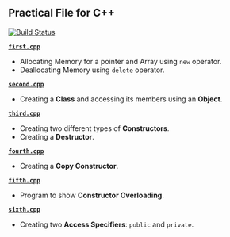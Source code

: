Practical File for C++
---

[![Build Status](https://travis-ci.org/crazyuploader/CPP.svg?branch=master)](https://travis-ci.org/crazyuploader/CPP)

<b>[`first.cpp`](/Practical_File/first.cpp)</b>
* Allocating Memory for a pointer and Array using `new` operator.
* Deallocating Memory using `delete` operator.

<b>[`second.cpp`](/Practical_File/second.cpp)</b>
* Creating a **Class** and accessing its members using an **Object**.

<b>[`third.cpp`](/Practical_File/third.cpp)</b>
* Creating two different types of **Constructors**.
* Creating a **Destructor**.

<b>[`fourth.cpp`](/Practical_File/fourth.cpp)</b>
* Creating a **Copy Constructor**.

<b>[`fifth.cpp`](/Practical_File/fifth.cpp)</b>
* Program to show **Constructor Overloading**.

<b>[`sixth.cpp`](/Practical_File/sixth.cpp)</b>
* Creating two **Access Specifiers**: `public` and `private`.
